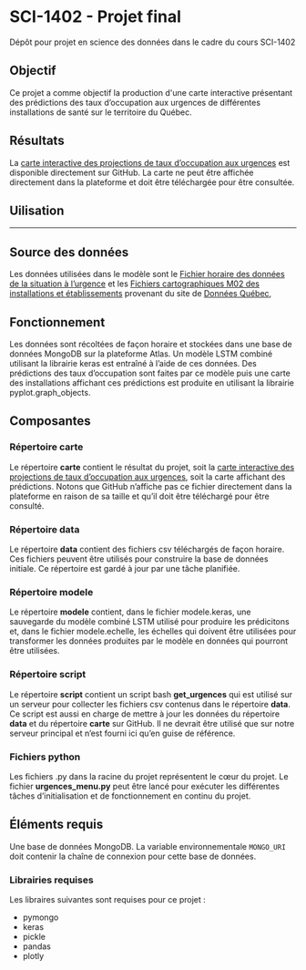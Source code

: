 # SCI-1402  - Projet final
Dépôt pour projet en science des données dans le cadre du cours SCI-1402
## Objectif
Ce projet a comme objectif la production d'une carte interactive présentant des prédictions des taux d’occupation aux urgences de différentes installations de santé sur le territoire du Québec.
## Résultats
La [carte interactive des projections de taux d’occupation aux urgences](https://github.com/dekingsey/sci1402/blob/main/carte/carte_quebec.html) est disponible directement sur GitHub. La carte ne peut être affichée directement dans la plateforme et doit être téléchargée pour être consultée.
## Uilisation
-----------------------------------
## Source des données
Les données utilisées dans le modèle sont le [Fichier horaire des données de la situation à l’urgence](https://www.donneesquebec.ca/recherche/dataset/fichier-horaire-des-donnees-de-la-situation-a-l-urgence) et les [Fichiers cartographiques M02 des installations et établissements](https://www.donneesquebec.ca/recherche/dataset/fichiers-cartographiques-m02-des-installations-et-etablissements) provenant du site de [Données Québec](https://donneesquebec.ca),
##  Fonctionnement
Les données sont récoltées de façon horaire et stockées dans une base de données MongoDB sur la plateforme Atlas. Un modèle LSTM combiné utilisant la librairie keras est entraîné à l’aide de ces données. Des prédictions des taux d’occupation sont faites par ce modèle puis une carte des installations affichant ces prédictions est produite en utilisant la librairie pyplot.graph_objects.
## Composantes
### Répertoire carte
Le répertoire **carte** contient le résultat du projet, soit la [carte interactive des projections de taux d’occupation aux urgences](https://github.com/dekingsey/sci1402/blob/main/carte/carte_quebec.html), soit la carte affichant des prédictions. Notons que GitHub n’affiche pas ce fichier directement dans la plateforme en raison de sa taille et qu’il doit être téléchargé pour être consulté.
### Répertoire data
Le répertoire **data** contient des fichiers csv téléchargés de façon horaire. Ces fichiers peuvent être utilisés pour construire la base de données initiale. Ce répertoire est gardé à jour par une tâche planifiée.
### Répertoire modele

Le répertoire **modele** contient, dans le fichier modele.keras, une sauvegarde du modèle combiné LSTM utilisé pour produire les prédicitons et, dans le fichier modele.echelle, les échelles qui doivent être utilisées pour transformer les données produites par le modèle en données qui pourront être utilisées.
### Répertoire script
Le répertoire **script** contient un script bash **get_urgences** qui est utilisé sur un serveur pour collecter les fichiers csv contenus dans le répertoire **data**. Ce script est aussi en charge de mettre à jour les données du répertoire **data** et du répertoire **carte** sur GitHub. Il ne devrait être utilisé que sur notre serveur principal et n’est fourni ici qu’en guise de référence.
### Fichiers python
Les fichiers .py dans la racine du projet représentent le cœur du projet. Le fichier **urgences_menu.py** peut être lancé pour exécuter les différentes tâches d’initialisation et de fonctionnement en continu du projet.
## Éléments requis
Une base de données MongoDB. La variable environnementale `MONGO_URI` doit contenir la chaîne de connexion pour cette base de données. 
### Librairies requises
Les libraires suivantes sont requises pour ce projet :
- pymongo
- keras
- pickle
- pandas
- plotly


